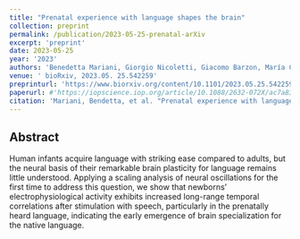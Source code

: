```yaml
---
title: "Prenatal experience with language shapes the brain"
collection: preprint
permalink: /publication/2023-05-25-prenatal-arXiv
excerpt: 'preprint'
date: 2023-05-25
year: '2023'
authors: 'Benedetta Mariani, Giorgio Nicoletti, Giacomo Barzon, María Clemencia Ortíz Barajas, Mohinish Shukla, Ramón Guevara, Samir Suweis, Judit Gervain'
venue: ' bioRxiv, 2023.05. 25.542259'
preprinturl: 'https://www.biorxiv.org/content/10.1101/2023.05.25.542259.abstract'
paperurl: #'https://iopscience.iop.org/article/10.1088/2632-072X/ac7a83'
citation: 'Mariani, Bendetta, et al. "Prenatal experience with language shapes the brain." bioRxiv (2023): 2023-05.'
---
```


## Abstract
Human infants acquire language with striking ease compared to adults, but the neural basis of their remarkable brain plasticity for language remains little understood. Applying a scaling analysis of neural oscillations for the first time to address this question, we show that newborns’ electrophysiological activity exhibits increased long-range temporal correlations after stimulation with speech, particularly in the prenatally heard language, indicating the early emergence of brain specialization for the native language.
